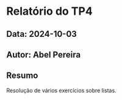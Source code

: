 # Relatório do TP4
## Data: 2024-10-03
## Autor: Abel Pereira

## Resumo
Resolução de vários exercícios sobre listas.
